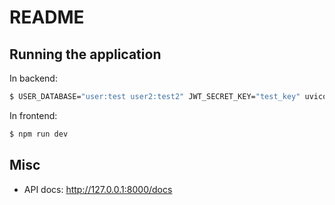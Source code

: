# README

## Running the application

In backend:
```bash
$ USER_DATABASE="user:test user2:test2" JWT_SECRET_KEY="test_key" uvicorn backend.main:app --reload
```

In frontend:
```bash
$ npm run dev
```

## Misc

* API docs: http://127.0.0.1:8000/docs